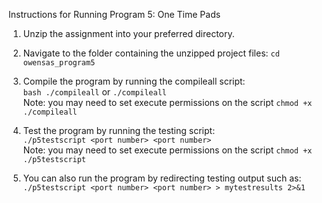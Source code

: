 Instructions for Running Program 5: One Time Pads

1. Unzip the assignment into your preferred directory.      

2. Navigate to the folder containing the unzipped project files: `cd owensas_program5`           

3. Compile the program by running the compileall script:         
    `bash ./compileall` or `./compileall`         
Note: you may need to set execute permissions on the script `chmod +x ./compileall`       

4. Test the program by running the testing script:       
    `./p5testscript <port number> <port number>`       
Note: you may need to set execute permissions on the script `chmod +x ./p5testscript`       

5. You can also run the program by redirecting testing output such as:
    `./p5testscript <port number> <port number> > mytestresults 2>&1`         
